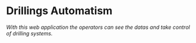 <!-- <p align="center">
  <a href="https://eip-my-summary.web.app/"
    ><img
      src="https://eip-mern-project.herokuapp.com/uploads/images/1c7af490-5617-11ed-a380-cd607499fb60.png"
      alt="EIP Studios"
     />
  </a>
</p> -->


# Drillings Automatism 

_With this web application the operators can see the datas and take control of drilling systems._
<!-- 
## Starting 🚀

_These instructions will allow you to obtain a copy of the project on your local machine for development and test purposes._

Look the [**Deployment**](https://eip-meetup.web.app/) so you can see the final result.


### Pre-requirements 📋

_For run this project you must have installed the following packages in your local machine_

[NodeJs](https://nodejs.org/en/)

```
download and install it from its official page
```

[NPM](https://docs.npmjs.com/downloading-and-installing-node-js-and-npm)

```
npm install -g serve
```

### Serve App 🔧

_If you finished all pre-requirements, the following steps must be followed_

_Create my project folder_

```
mkdir projectFolder
```

_Go into the created folder_

```
cd projectFolder
```
_Clone the repository_

```
git clone https://github.com/ycabrera90/Meetup.git
```
_Go into the cloned repository_
```
cd Meetup
```
_Install all dependencies_
```
npm install
```
_Get an API-Key from [Maps JavaScript API](https://console.cloud.google.com/google/maps-apis/overview) and put it into a .env file located on your root folder. The file must have the following structure_
```
REACT_APP_GOOGLE_API_KEY=youApiKey
REACT_APP_BACKEND_URL=
REACT_APP_ASSET_URL=
```

_Serve the app in your machine_
```
npm start
```

## Built with 🛠️
* [React](https://es.reactjs.org/docs/getting-started.html) - Javascript Library
* [NPM](https://docs.npmjs.com/downloading-and-installing-node-js-and-npm) - Dependencies handler
* [Node.Js](https://nodejs.org/en/docs/) - JavaScript runtime environment

## Server Side 🖇️
_If you are interested in the server side part of this project you can find the repository [here](https://github.com/ycabrera90/Meetup---bkEnd.git)._


## Authors ✒️

* [**Yosniel Cabrera**](https://www.linkedin.com/in/ingenieríacubana) - *React Developer* 


## License 📄

_This project is **public** only for academic purposes._

## Read More 🎁

* Nothing important so far 

  
---
yosniel.ch@gmail.com
 -->

